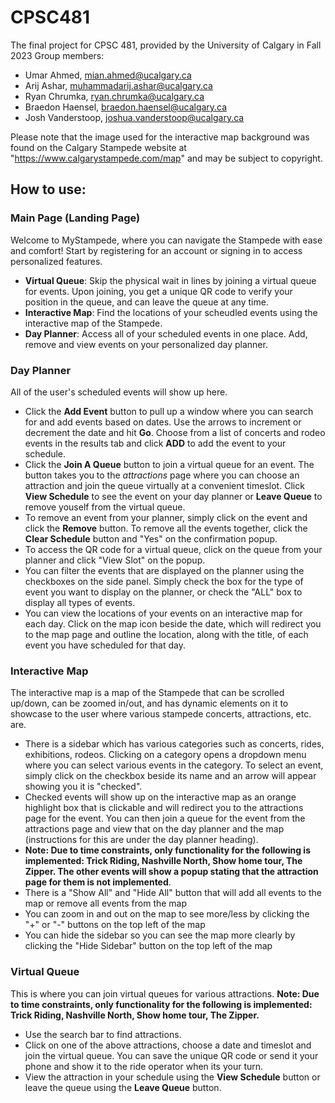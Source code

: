 # CPSC481
The final project for CPSC 481, provided by the University of Calgary in Fall 2023
Group members:
- Umar Ahmed, mian.ahmed@ucalgary.ca
- Arij Ashar, muhammadarij.ashar@ucalgary.ca
- Ryan Chrumka, ryan.chrumka@ucalgary.ca
- Braedon Haensel, braedon.haensel@ucalgary.ca
- Josh Vanderstoop, joshua.vanderstoop@ucalgary.ca 

Please note that the image used for the interactive map background was found on the Calgary Stampede website at "https://www.calgarystampede.com/map" and may be subject to copyright.

## How to use:

### Main Page (Landing Page)
Welcome to MyStampede, where you can navigate the Stampede with ease and comfort! Start by registering for an account or signing in to access personalized features.
- **Virtual Queue**: Skip the physical wait in lines by joining a virtual queue for events. Upon joining, you get a unique QR code to verify your position in the queue, and can leave the queue at any time.
- **Interactive Map**: Find the locations of your scheudled events using the interactive map of the Stampede.
- **Day Planner**: Access all of your scheduled events in one place. Add, remove and view events on your personalized day planner.

### Day Planner
All of the user's scheduled events will show up here.
- Click the **Add Event** button to pull up a window where you can search for and add events based on dates. Use the arrows to increment or decrement the date and hit **Go**. Choose from a list of concerts and rodeo events in the results tab and click **ADD** to add the event to your schedule.
- Click the **Join A Queue** button to join a virtual queue for an event. The button takes you to the _attractions_ page where you can choose an attraction and join the queue virtually at a convenient timeslot. Click **View Schedule** to see the event on your day planner or **Leave Queue** to remove youself from the virtual queue.
- To remove an event from your planner, simply click on the event and click the **Remove** button. To remove all the events together, click the **Clear Schedule** button and "Yes" on the confirmation popup.
- To access the QR code for a virtual queue, click on the queue from your planner and click "View Slot" on the popup.
- You can filter the events that are displayed on the planner using the checkboxes on the side panel. Simply check the box for the type of event you want to display on the planner, or check the "ALL" box to display all types of events.
- You can view the locations of your events on an interactive map for each day. Click on the map icon beside the date, which will redirect you to the map page and outline the location, along with the title, of each event you have scheduled for that day.

### Interactive Map
The interactive map is a map of the Stampede that can be scrolled up/down, can be zoomed in/out, and has dynamic elements on it to showcase to the user where various stampede concerts, attractions, etc. are. 
- There is a sidebar which has various categories such as concerts, rides, exhibitions, rodeos. Clicking on a category opens a dropdown menu where you can select various events in the category. To select an event, simply click on the checkbox beside its name and an arrow will appear showing you it is "checked".
- Checked events will show up on the interactive map as an orange highlight box that is clickable and will redirect you to the attractions page for the event. You can then join a queue for the event from the attractions page and view that on the day planner and the map (instructions for this are under the day planner heading). 
- **Note: Due to time constraints, only functionality for the following is implemented: Trick Riding, Nashville North, Show home tour, The Zipper. The other events will show a popup stating that the attraction page for them is not implemented**.
- There is a "Show All" and "Hide All" button that will add all events to the map or remove all events from the map
- You can zoom in and out on the map to see more/less by clicking the "+" or "-" buttons on the top left of the map
- You can hide the sidebar so you can see the map more clearly by clicking the "Hide Sidebar" button on the top left of the map


### Virtual Queue
This is where you can join virtual queues for various attractions. **Note: Due to time constraints, only functionality for the following is implemented: Trick Riding, Nashville North, Show home tour, The Zipper.**
- Use the search bar to find attractions.
- Click on one of the above attractions, choose a date and timeslot and join the virtual queue. You can save the unique QR code or send it your phone and show it to the ride operator when its your turn.
- View the attraction in your schedule using the **View Schedule** button or leave the queue using the **Leave Queue** button.

